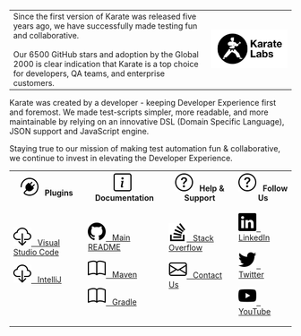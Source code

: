 <table>
<tr>
<td>
Since the first version of Karate was released five years ago, we have successfully made testing fun and collaborative. <br/><br/>Our 6500 GitHub stars and adoption by the Global 2000 is clear indication that Karate is a top choice for developers, QA teams, and enterprise customers.
</td>
<td width="30%">
<a href="https://karatelabs.io">
<picture>
  <source media="(prefers-color-scheme: dark)" srcset="https://raw.githubusercontent.com/karatelabs/.github/main/profile/karate-labs-wide-black.png">
  <img src="https://raw.githubusercontent.com/karatelabs/.github/main/profile/karate-labs-wide.png"/>
</picture>
</a>
</td>
</tr>
</table>

Karate was created by a developer - keeping Developer Experience first and foremost. We made test-scripts simpler, more readable, and more maintainable by relying on an innovative DSL (Domain Specific Language), JSON support and JavaScript engine.

Staying true to our mission of making test automation fun & collaborative, we continue to invest in elevating the Developer Experience.

<table>
<tr>
<th><img src="./plugin.svg"/> &nbsp; Plugins</th>
<th><img src="./info-square.svg"/> &nbsp; Documentation</th>
<th><img src="./question-circle.svg"/> &nbsp; Help &amp; Support</th>
<th><img src="./question-circle.svg"/> &nbsp; Follow Us</th>
</tr>
<tr>
<td>
<p></p>
<p><a href="https://marketplace.visualstudio.com/items?itemName=karatelabs.karate"><img src="cloud-download.svg"/> &nbsp; Visual Studio Code</a></p>
<p><a href="https://plugins.jetbrains.com/plugin/19232-karate"><img src="cloud-download.svg"/> &nbsp; IntelliJ</a></p>
<p>&nbsp;</p>
</td>
<td>
<p></p>
<p><a href="https://karatelabs.github.io/karate"><img src="github.svg"/> &nbsp; Main README</a></p>
<p><a href="https://karatelabs.github.io/karate/#maven"><img src="book.svg"/> &nbsp; Maven</a></p>
<p><a href="https://karatelabs.github.io/karate/#gradle"><img src="book.svg"/> &nbsp; Gradle</a></p>
</td>
<td>
<p></p>
<p><a href="https://stackoverflow.com/questions/tagged/karate"><img src="stack-overflow.svg"/> &nbsp; Stack Overflow</a></p>
<p><a href="https://www.karatelabs.io/karate-labs-contact"><img src="envelope.svg"/> &nbsp; Contact Us</a></p>
<p>&nbsp;</p>
</td>
<td>
<p></p>
<p><a href="https://www.linkedin.com/company/karatelabs"><img src="linkedin.svg"/> &nbsp; LinkedIn</a></p>
<p><a href="https://twitter.com/getkarate"><img src="twitter.svg"/> &nbsp; Twitter</a></p>
<p><a href="https://www.youtube.com/channel/UCyoM19qaAlIEYPgDBy12a0w"><img src="youtube.svg"/> &nbsp; YouTube</a></p>
</td>
</tr>
</table>
